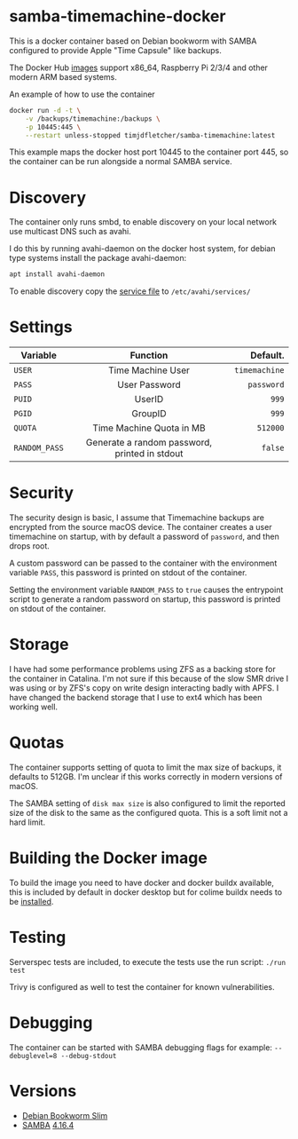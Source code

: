 # samba-timemachine-docker

This is a docker container based on Debian bookworm with SAMBA configured to provide Apple "Time Capsule" like backups.

The Docker Hub [images](https://hub.docker.com/repository/docker/timjdfletcher/samba-timemachine/tags?page=1&ordering=last_updated)
support x86_64, Raspberry Pi 2/3/4 and other modern ARM based systems.

An example of how to use the container

```bash
docker run -d -t \
    -v /backups/timemachine:/backups \
    -p 10445:445 \
    --restart unless-stopped timjdfletcher/samba-timemachine:latest
```

This example maps the docker host port 10445 to the container port 445, so the container can be run alongside a normal SAMBA service.

# Discovery

The container only runs smbd, to enable discovery on your local network use multicast DNS such as avahi.  

I do this by running avahi-daemon on the docker host system, for debian type systems install the package avahi-daemon: 

```bash
apt install avahi-daemon
```

To enable discovery copy the [service file](timemachine.service) to `/etc/avahi/services/`

# Settings

| Variable    |                   Function                    | Default.    |
| ------------|:---------------------------------------------:|------------:|
| `USER`        |               Time Machine User               | `timemachine` |
| `PASS`        |                 User Password                 | `password`    |
| `PUID`        |                    UserID                     | `999`         |
| `PGID`        |                    GroupID                    | `999`         |
| `QUOTA`       |           Time Machine Quota in MB            | `512000`      |
| `RANDOM_PASS` | Generate a random password, printed in stdout | `false`       |

# Security

The security design is basic, I assume that Timemachine backups are encrypted from the source macOS device. 
The container creates a user timemachine on startup, with by default a password of `password`, and then drops root.

A custom password can be passed to the container with the environment variable `PASS`, this password is printed on stdout of the container.

Setting the environment variable `RANDOM_PASS` to `true` causes the entrypoint script to generate a random password on 
startup, this password is printed on stdout of the container.

# Storage

I have had some performance problems using ZFS as a backing store for the container in Catalina. 
I'm not sure if this because of the slow SMR drive I was using or by ZFS's copy on write design interacting badly with APFS.
I have changed the backend storage that I use to ext4 which has been working well.

# Quotas

The container supports setting of quota to limit the max size of backups, it defaults to 512GB.
I'm unclear if this works correctly in modern versions of macOS.

The SAMBA setting of `disk max size` is also configured to limit the reported size of the disk to the same as the configured quota. 
This is a soft limit not a hard limit.

# Building the Docker image

To build the image you need to have docker and docker buildx available, this is included by default in docker desktop 
but for colime buildx needs to be [installed](https://github.com/abiosoft/colima/issues/44).

# Testing

Serverspec tests are included, to execute the tests use the run script: `./run test`

Trivy is configured as well to test the container for known vulnerabilities.

# Debugging

The container can be started with SAMBA debugging flags for example: `--debuglevel=8 --debug-stdout`

# Versions

* [Debian Bookworm Slim](https://hub.docker.com/_/debian?tab=tags&page=1&name=bookworm-slim)
* [SAMBA](https://packages.debian.org/bookworm/samba) [4.16.4](https://www.samba.org/samba/history/samba-4.16.4.html)